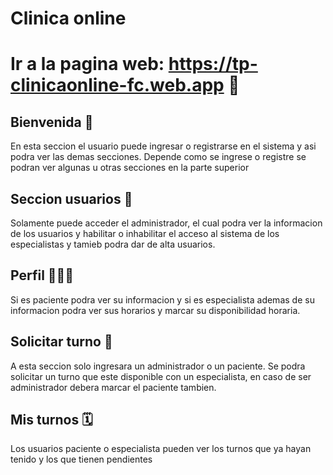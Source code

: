 <h1>Clinica online<h1/>

Ir a la pagina web: https://tp-clinicaonline-fc.web.app 🚀

## Bienvenida 🏥
En esta seccion el usuario puede ingresar o registrarse en el sistema y asi podra ver las demas secciones.
Depende como se ingrese o registre se podran ver algunas u otras secciones en la parte superior 

## Seccion usuarios 👥
Solamente puede acceder el administrador, el cual podra ver la informacion de los usuarios y habilitar o inhabilitar el acceso al sistema de los especialistas y tamieb podra dar de alta usuarios.

## Perfil 👨🏽‍🦱
Si es paciente podra ver su informacion y si es especialista ademas de su informacion podra ver sus horarios y marcar su disponibilidad horaria.


## Solicitar turno 📝

A esta seccion solo ingresara un administrador o un paciente. Se podra solicitar un turno que este disponible con un especialista, en caso de ser administrador debera marcar el paciente tambien.


## Mis turnos 🗓️
Los usuarios paciente o especialista pueden ver los turnos que ya hayan tenido y los que tienen pendientes


